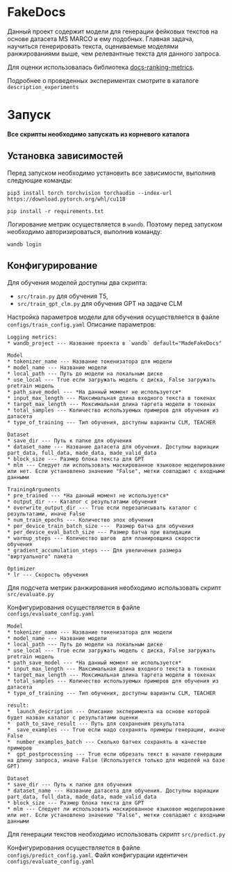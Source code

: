 # FakeDocs

Данный проект содержит модели для генерации фейковых текстов на основе датасета MS MARCO и ему подобных. 
Главная задача, научиться генерировать текста, оцениваемые моделями ранжированиями выше, 
чем релевантные текста для данного запроса. 

Для оценки использовалась библиотека [docs-ranking-metrics](https://pypi.org/project/docs-ranking-metrics/).

Подробнее о проведенных экспериментах смотрите в каталоге `description_experiments`


# Запуск

**Все скрипты необходимо запускать из корневого каталога**

## Установка зависимостей

Перед запуском необходимо установить все зависимости, выполнив следующие команды:

```commandline
pip3 install torch torchvision torchaudio --index-url https://download.pytorch.org/whl/cu118
```

```commandline
pip install -r requirements.txt
```

Логирование метрик осуществляется в `wandb`. Поэтому перед запуском
необходимо авторизироваться, выполнив команду:

```commandline
wandb login
```

## Конфигурирование

Для обучения моделей доступны два скрипта: 
* `src/train.py` для обучения T5, 
* `src/train_gpt_clm.py` для обучения GPT на задаче CLM


Настройка параметров модели для обучения осуществляется в файле `configs/train_config.yaml`
Описание параметров:

```
Logging metrics:
* wandb_project --- Название проекта в `wandb` default="MadeFakeDocs"

Model
* tokenizer_name --- Название токенизатора для модели
* model_name --- Название модели
* local_path --- Путь до модели на локальным диске
* use_local --- True если загружать модель с диска, False загружать pretrain модель
* path_save_model --- *На данный момент не используется*
* input_max_length --- Максимальная длина входного текста в токенах
* target_max_length --- Моксимальная длина таргета модели в токенах
* total_samples --- Количество используемых примеров для обучения из датасета 
* type_of_training --- Тип обучения, доступны варианты CLM, TEACHER

Dataset
* save_dir --- Путь к папке для обучения
* dataset_name --- Название датасета для обучения. Доступны вариации part_data, full_data, made_data, made_valid_data
* block_size --- Размер блока текста для GPT
* mlm --- Следует ли использовать маскированное языковое моделирование или нет. Если установлено значение "False", метки совпадают с входными данными

TrainingArguments
* pre_trained --- *На данный момент не используется*
* output_dir --- Каталог с результатами обучения
* overwrite_output_dir --- True если перезаписывать каталог с результатами, иначе False
* num_train_epochs --- Количество эпох обучения
* per_device_train_batch_size ---  Размер батча для обучения
* per_device_eval_batch_size --- Размер батча при валидации
* warmup_steps --- Количество шагов  для планировщика скорости обучения
* gradient_accumulation_steps --- Для увеличения размера "виртуального" пакета

Optimizer
* lr --- Скорость обучения 
```

Для подсчета метрик ранжирования необходимо использовать скрипт `src/evaluate.py`

Конфигурирования осуществляется в файле `configs/evaluate_config.yaml`

```
Model
* tokenizer_name --- Название токенизатора для модели
* model_name --- Название модели
* local_path --- Путь до модели на локальным диске
* use_local --- True если загружать модель с диска, False загружать pretrain модель
* path_save_model --- *На данный момент не используется*
* input_max_length --- Максимальная длина входного текста в токенах
* target_max_length --- Моксимальная длина таргета модели в токенах
* total_samples --- Количество используемых примеров для обучения из датасета 
* type_of_training --- Тип обучения, доступны варианты CLM, TEACHER

result:
*  launch_description --- Описание эксперимента на основе которой будет назван каталог с результатами оценки
*  path_to_save_result --- Путь для сохранения рехультата
*  save_examples --- True если надо сохранять примеры генерации, иначе False
*  number_examples_batch --- Сколько батчех сохранять в качестве примеров
*  gpt_postprocessing --- True если обрезать текст в начале генерации на длину запроса, иначе False (Используется только для моделей на базе GPT)

Dataset
* save_dir --- Путь к папке для обучения
* dataset_name --- Название датасета для обучения. Доступны вариации part_data, full_data, made_data, made_valid_data
* block_size --- Размер блока текста для GPT
* mlm --- Следует ли использовать маскированное языковое моделирование или нет. Если установлено значение "False", метки совпадают с входными данными
```

Для генерации текстов необходимо использовать скрипт `src/predict.py`

Конфигурирования осуществляется в файле `configs/predict_config.yaml`. Файл конфигурации идентичен `configs/evaluate_config.yaml`
